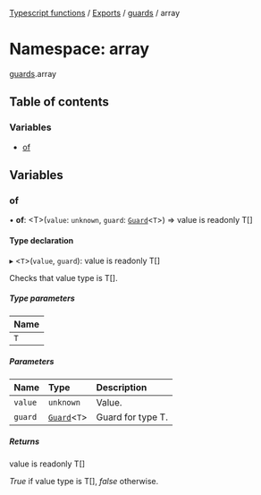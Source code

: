 [Typescript functions](../index.md) / [Exports](../modules.md) / [guards](guards.md) / array

# Namespace: array

[guards](guards.md).array

## Table of contents

### Variables

- [of](guards.array.md#of)

## Variables

### of

• **of**: <T\>(`value`: `unknown`, `guard`: [`Guard`](../interfaces/guards.Guard.md)<`T`\>) => value is readonly T[]

#### Type declaration

▸ <`T`\>(`value`, `guard`): value is readonly T[]

Checks that value type is T[].

##### Type parameters

| Name |
| :------ |
| `T` |

##### Parameters

| Name | Type | Description |
| :------ | :------ | :------ |
| `value` | `unknown` | Value. |
| `guard` | [`Guard`](../interfaces/guards.Guard.md)<`T`\> | Guard for type T. |

##### Returns

value is readonly T[]

_True_ if value type is T[], _false_ otherwise.
